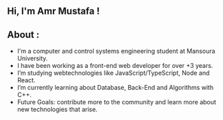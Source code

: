 ## Hi, I'm Amr Mustafa !

## About :

- I'm a computer and control systems engineering student at Mansoura University.
- I have been working as a front-end web developer for over +3 years.
- I’m studying webtechnologies like JavaScript/TypeScript, Node and React.
- I’m currently learning about Database, Back-End and Algorithms with C++.                                       
- Future Goals: contribute more to the community and learn more about new technologies that arise.


